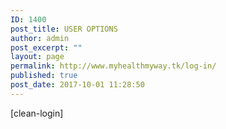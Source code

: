 ```yaml
---
ID: 1400
post_title: USER OPTIONS
author: admin
post_excerpt: ""
layout: page
permalink: http://www.myhealthmyway.tk/log-in/
published: true
post_date: 2017-10-01 11:28:50
---
```

[clean-login]